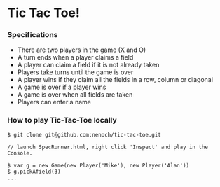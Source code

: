 # Tic Tac Toe!

### Specifications

- There are two players in the game (X and O)
- A turn ends when a player claims a field
- A player can claim a field if it is not already taken
- Players take turns until the game is over
- A player wins if they claim all the fields in a row, column or diagonal
- A game is over if a player wins
- A game is over when all fields are taken
- Players can enter a name

### How to play Tic-Tac-Toe locally

```
$ git clone git@github.com:nenoch/tic-tac-toe.git

// launch SpecRunner.html, right click 'Inspect' and play in the Console.

$ var g = new Game(new Player('Mike'), new Player('Alan'))
$ g.pickAfield(3)
...

```
